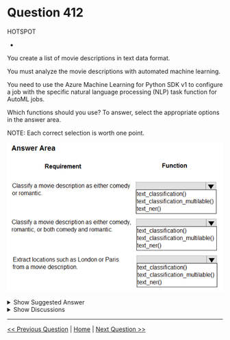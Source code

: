 # Question 412

HOTSPOT

-

You create a list of movie descriptions in text data format.

You must analyze the movie descriptions with automated machine learning.

You need to use the Azure Machine Learning for Python SDK v1 to configure a job with the specific natural language processing (NLP) task function for AutoML jobs.

Which functions should you use? To answer, select the appropriate options in the answer area.

NOTE: Each correct selection is worth one point.

![Question Image](../images/q412_q_image441.png)

<details>
  <summary>Show Suggested Answer</summary>

<img src="../images/q412_ans_0_image442.png" alt="Answer Image"><br>

</details>

<details>
  <summary>Show Discussions</summary>

<blockquote><p><strong>oakmm</strong> <code>(Fri 20 Sep 2024 23:35)</code> - <em>Upvotes: 3</em></p><p>https://learn.microsoft.com/en-us/azure/machine-learning/how-to-auto-train-nlp-models?tabs=cli#named-entity-recognition-ner</p></blockquote>

</details>

---

[<< Previous Question](question_411.md) | [Home](/index.md) | [Next Question >>](question_413.md)
